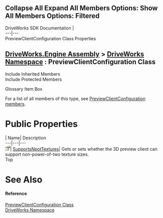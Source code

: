 Collapse All Expand All Members Options: Show All  Members Options: Filtered   
---  
DriveWorks SDK Documentation  |   
---|---  
PreviewClientConfiguration Class Properties   
  
[DriveWorks.Engine Assembly](topic2156.md) > [DriveWorks Namespace](topic2159.md) : PreviewClientConfiguration Class  
---  
  
Include Inherited Members    
Include Protected Members    


Glossary Item Box

For a list of all members of this type, see [PreviewClientConfiguration members](topic3794.md).

# Public Properties

| Name| Description  
---|---|---  
![Public Property](dotnetimages/publicProperty.gif)| [SupportsNpotTextures](topic3800.md)| Gets or sets whether the 3D preview client can support non-power-of-two texture sizes.   
Top

# See Also

#### Reference

[PreviewClientConfiguration Class](topic3793.md)   
[DriveWorks Namespace](topic2159.md)


